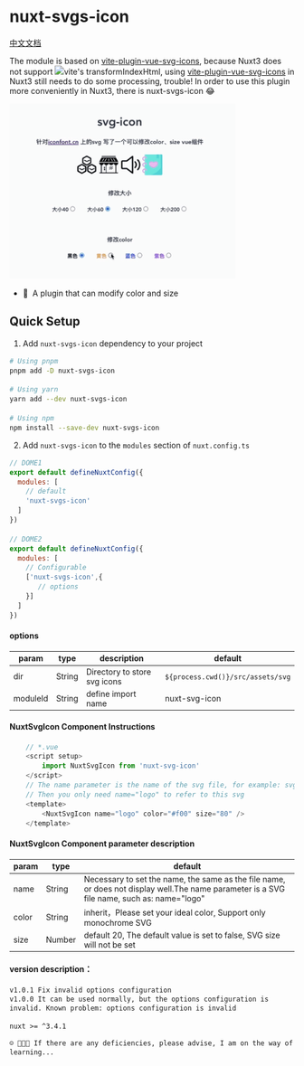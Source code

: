 <!--
Get your module up and running quickly.

Find and replace all on all files (CMD+SHIFT+F):
- Name: nuxt-svgs-icon
- Package name: nuxt-svgs-icon
- Description: Nuxt3 svg icon
-->

# nuxt-svgs-icon

[中文文档](README.md)

The module is based on [vite-plugin-vue-svg-icons](https://github.com/335296558/vite-plugin-vue-svg-icons), because Nuxt3 does not support <img src="https://vitejs.dev/logo.svg" width="18px"></img>vite's transformIndexHtml, using [vite-plugin-vue-svg-icons](https://github.com/335296558/vite-plugin-vue-svg-icons) in Nuxt3 still needs to do some processing, trouble!
In order to use this plugin more conveniently in Nuxt3, there is nuxt-svgs-icon 😂


<img src="./playground/assets/demo.gif" width="400px"></img> 



<!-- Highlight some of the features your module provide here -->

- 🎃 &nbsp;A plugin that can modify color and size


## Quick Setup

1. Add `nuxt-svgs-icon` dependency to your project

```bash
# Using pnpm
pnpm add -D nuxt-svgs-icon

# Using yarn
yarn add --dev nuxt-svgs-icon

# Using npm
npm install --save-dev nuxt-svgs-icon
```

2. Add `nuxt-svgs-icon` to the `modules` section of `nuxt.config.ts`

```js
// DOME1
export default defineNuxtConfig({
  modules: [
    // default
    'nuxt-svgs-icon'
  ]
})

// DOME2
export default defineNuxtConfig({
  modules: [
    // Configurable
    ['nuxt-svgs-icon',{
       // options
    }]
  ]
})
```

#### options
| param | type | description | default |
| -------- | -------- | -------- | -------- |
|dir|String|Directory to store svg icons|`${process.cwd()}/src/assets/svg`|
|moduleId|String|define import name|nuxt-svg-icon|

#### NuxtSvgIcon Component Instructions
```js
    // *.vue
    <script setup>
        import NuxtSvgIcon from 'nuxt-svg-icon'
    </script>
    // The name parameter is the name of the svg file, for example: svg/logo.svg
    // Then you only need name="logo" to refer to this svg
    <template>
        <NuxtSvgIcon name="logo" color="#f00" size="80" />
    </template>
```

#### NuxtSvgIcon Component parameter description
| param | type | default |
| -------- | -------- | -------- |
|name|String|Necessary to set the name, the same as the file name, or does not display well.The name parameter is a SVG file name, such as: name="logo"|
|color|String| inherit，Please set your ideal color, Support only monochrome SVG|
|size|Number|default 20, The default value is set to false, SVG size will not be set|


#### version description：
    v1.0.1 Fix invalid options configuration
    v1.0.0 It can be used normally, but the options configuration is invalid. Known problem: options configuration is invalid

    nuxt >= ^3.4.1
```
☺️ 🤪😋😘 If there are any deficiencies, please advise, I am on the way of learning...
```
